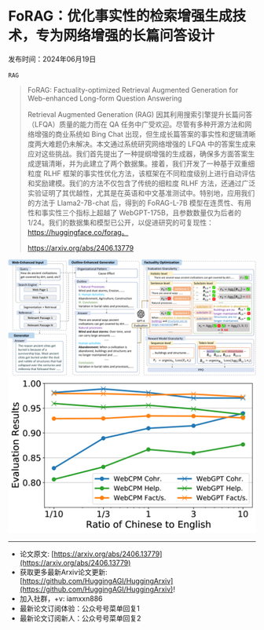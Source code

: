 # FoRAG：优化事实性的检索增强生成技术，专为网络增强的长篇问答设计
发布时间：2024年06月19日

`RAG`
> FoRAG: Factuality-optimized Retrieval Augmented Generation for Web-enhanced Long-form Question Answering
>
> Retrieval Augmented Generation (RAG) 因其利用搜索引擎提升长篇问答（LFQA）质量的能力而在 QA 任务中广受欢迎。尽管有多种开源方法和网络增强的商业系统如 Bing Chat 出现，但生成长篇答案的事实性和逻辑清晰度两大难题仍未解决。本文通过系统研究网络增强的 LFQA 中的答案生成来应对这些挑战。我们首先提出了一种提纲增强的生成器，确保多方面答案生成逻辑清晰，并为此建立了两个数据集。接着，我们开发了一种基于双重细粒度 RLHF 框架的事实性优化方法，该框架在不同粒度级别上进行自动评估和奖励建模。我们的方法不仅包含了传统的细粒度 RLHF 方法，还通过广泛实验证明了其优越性，尤其是在英语和中文基准测试中。特别地，应用我们的方法于 Llama2-7B-chat 后，得到的 FoRAG-L-7B 模型在连贯性、有用性和事实性三个指标上超越了 WebGPT-175B，且参数数量仅为后者的 1/24。我们的数据集和模型已公开，以促进研究的可复现性：https://huggingface.co/forag。
>
> https://arxiv.org/abs/2406.13779

![](https://raw.githubusercontent.com/HuggingAGI/HuggingArxiv/main/paper_images/2406.13779/x1.png)
![](https://raw.githubusercontent.com/HuggingAGI/HuggingArxiv/main/paper_images/2406.13779/x2.png)

<hr />

- 论文原文: [https://arxiv.org/abs/2406.13779](https://arxiv.org/abs/2406.13779)
- 获取更多最新Arxiv论文更新: [https://github.com/HuggingAGI/HuggingArxiv](https://github.com/HuggingAGI/HuggingArxiv)!
- 加入社群，+v: iamxxn886
- 最新论文订阅体验：公众号号菜单回复1
- 最新论文订阅新人：公众号号菜单回复2